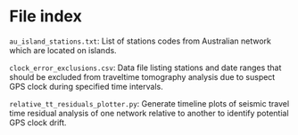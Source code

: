 # File index

`au_island_stations.txt`: List of stations codes from Australian network which are located on islands.

`clock_error_exclusions.csv`: Data file listing stations and date ranges that should be excluded from traveltime tomography analysis due to suspect GPS clock during specified time intervals.

`relative_tt_residuals_plotter.py`: Generate timeline plots of seismic travel time residual analysis of one network relative to another to identify potential GPS clock drift.
